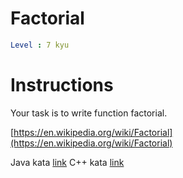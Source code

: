 # Factorial

```yaml
Level : 7 kyu
```

# Instructions

Your task is to write function factorial.

[https://en.wikipedia.org/wiki/Factorial](https://en.wikipedia.org/wiki/Factorial)

Java kata [link](https://www.codewars.com/kata/54ff0d1f355cfd20e60001fc/train/java)
C++ kata [link](https://www.codewars.com/kata/57a049e253ba33ac5e000212/train/cpp)